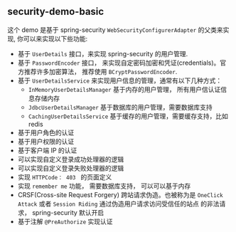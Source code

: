 ## security-demo-basic
这个 demo 是基于 spring-security `WebSecurityConfigurerAdapter` 的父类来实现, 你可以来实现以下些功能:
* 基于 `UserDetails` 接口，来实现 spring-security 的用户管理.
* 基于 `PasswordEncoder` 接口， 来实现自定密码加密和凭证(credentials)。官方推荐许多加密算法， 推荐使用 `BCryptPasswordEncoder`.
* 基于 `UserDetailsService` 来实现用户信息的管理，通常有以下几种方式：
    * `InMemoryUserDetailsManager` 基于内存的用户管理， 所有用户信认证信息存储内存
    *  `JdbcUserDetailsManager` 基于数据库的用户管理，需要数据库支持
    *  `CachingUserDetailsService` 基于缓存的用户管理，需要缓存支持，比如redis
* 基于用户角色的认证
* 基于用户权限的认证
* 基于客户端 IP 的认证
* 可以实现自定义登录成功处理器的逻辑
* 可以实现自定义登录失败处理器的逻辑
* 实现 `HTTPCode： 403 ` 的页面定义
* 实现 `remember me` 功能， 需要数据库支持， 可以可以基于内存
* CRSF(Cross-site Request Forgery) 跨站请求伪造。也被称为是 `OneClick Attack` 或者 `Session Riding` 通过伪造用户请求访问受信任的站点
  的非法请求， spring-security 默认开启
* 基于注解 `@PreAuthorize` 实现认证
